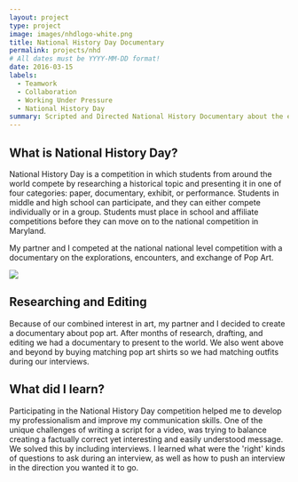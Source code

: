 ```yaml
---
layout: project
type: project
image: images/nhdlogo-white.png
title: National History Day Documentary 
permalink: projects/nhd
# All dates must be YYYY-MM-DD format!
date: 2016-03-15
labels:
  - Teamwork
  - Collaboration
  - Working Under Pressure
  - National History Day
summary: Scripted and Directed National History Documentary about the explorations, encounters, and exchange of pop art. 
---
```


What is National History Day? 
---
National History Day is a competition in which students from around the world compete by researching a historical topic and presenting it in one of four categories: paper, documentary, exhibit, or performance. Students in middle and high school can participate, and they can either compete individually or in a group. Students must place in school and affiliate competitions before they can move on to the national competition in Maryland. 

My partner and I competed at the national national level competition with a documentary on the explorations, encounters, and exchange of Pop Art.

<div class="ui small rounded images">
  <img class="ui image right floated image" src="../images/nhdlogo-white.png">
</div>

Researching and Editing 
---
Because of our combined interest in art, my partner and I decided to create a documentary about pop art. 
After months of research, drafting, and editing we had a documentary to present to the world. We also went above and beyond by buying matching pop art shirts so we had matching outfits during our interviews. 

What did I learn?
---
Participating in the National History Day competition helped me to develop my professionalism and improve my communication skills. One of the unique challenges of writing a script for a video, was trying to balance creating a factually correct yet interesting and easily understood message. We solved this by including interviews. I learned what were the 'right' kinds of questions to ask during an interview, as well as how to push an interview in the direction you wanted it to go. 


